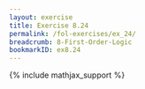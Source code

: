 ```yaml
---
layout: exercise
title: Exercise 8.24
permalink: /fol-exercises/ex_24/
breadcrumb: 8-First-Order-Logic
bookmarkID: ex8.24
---
```


{% include mathjax_support %}

